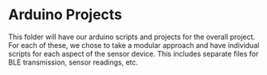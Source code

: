 # Arduino Projects

This folder will have our arduino scripts and projects for the overall project. For each of these, we chose to take a modular approach and have individual scripts for each aspect of the sensor device. This includes separate files for BLE transmission, sensor readings, etc.